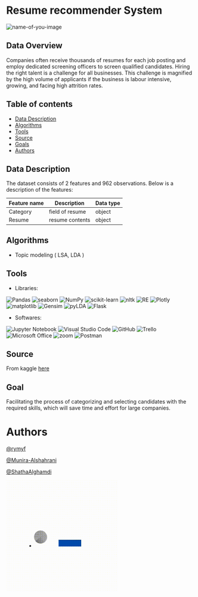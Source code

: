 # Resume recommender System 
![name-of-you-image](https://github.com/rymyf/NLP_Classification_T5/blob/main/pics/words.png?raw=true)

## Data Overview
Companies often receive thousands of resumes for each job posting and employ dedicated screening officers to screen qualified candidates. Hiring the right talent is a challenge for all businesses. This challenge is magnified by the high volume of applicants if the business is labour intensive, growing, and facing high attrition rates.

## Table of contents
* [Data Description](#data-description)
* [Algorithms](#algorithms)
* [Tools](#tools)
* [Source](#source)
* [Goals](#mvp-goals)
* [Authors](#authors)

## Data Description
The dataset consists of 2 features and 962 observations.
Below is a description of the features: 

| Feature name  | Description   | Data type     |
| ------------- | ------------- | ------------- |
| Category       | field of resume |  object    |
| Resume       | resume contents | object       |


## Algorithms
- Topic modeling ( LSA, LDA )

## Tools
- Libraries: 

![Pandas](https://img.shields.io/badge/pandas-330F63??style=flat&logo=pandas&logoColor=white)
![seaborn](https://img.shields.io/badge/seaborn-%2006600.svg??style=flat&color=blue)
![NumPy](https://img.shields.io/badge/numpy-%23013243.svg??style=flat&logo=numpy&logoColor=white)
![scikit-learn](https://img.shields.io/badge/scikit--learn-%23F7931E.svg??style=flat&logo=scikit-learn&logoColor=white)
![nltk](https://img.shields.io/badge/nltk-%2006600.svg??style=flat&color=red)
![RE](https://img.shields.io/badge/RE-%233F4F75.svg??style=flat&color=green)
![Plotly](https://img.shields.io/badge/Plotly-%233F4F75.svg??style=flat&logo=plotly&logoColor=white)
![matplotlib](https://img.shields.io/badge/matplotlib-%233F4F75.svg??style=flat&color=9cf)
![Gensim](https://img.shields.io/badge/Gensim-%233F4F75.svg??style=flat&color=yellow)
![pyLDA](https://img.shields.io/badge/pyLDA-%233F4F75.svg??style=flat&color=green)
![Flask](https://img.shields.io/badge/flask-%23000.svg??style=flat&logo=flask&logoColor=white)


- Softwares: 

![Jupyter Notebook](https://img.shields.io/badge/jupyter-%23FA0F00.svg??style=flat&logo=jupyter&logoColor=white&color=orange)
![Visual Studio Code](https://img.shields.io/badge/Visual%20Studio%20Code-0078d7.svg??style=flat&logo=visual-studio-code&logoColor=white)
![GitHub](https://img.shields.io/badge/github-%23121011.svg??style=flat&logo=github&logoColor=white)
![Trello](https://img.shields.io/badge/Trello-%23026AA7.svg??style=flat&logo=Trello&logoColor=white)
![Microsoft Office](https://img.shields.io/badge/Microsoft_Office-D83B01??style=flat&logo=microsoft-office&logoColor=white)
![zoom](https://img.shields.io/badge/Zoom-2D8CFF??style=flat&logo=zoom&logoColor=white)
![Postman](https://img.shields.io/badge/Postman-330F63??style=flat&logo=Postman&logoColor=white)

## Source
From kaggle [here](https://www.kaggle.com/gauravduttakiit/resume-dataset)

## Goal
Facilitating the process of categorizing and selecting candidates with the required skills, which will save time and effort for large companies.

# Authors

[@rymyf](https://github.com/rymyf)

[@Munira-Alshahrani](https://github.com/Munira-Alshahrani)

[@ShathaAlghamdi](https://github.com/ShathaAlghamdi)

<p align=”right”>
<img src="pics/logogif.gif" alt="My Project GIF" width="300" height="300">
</p>
